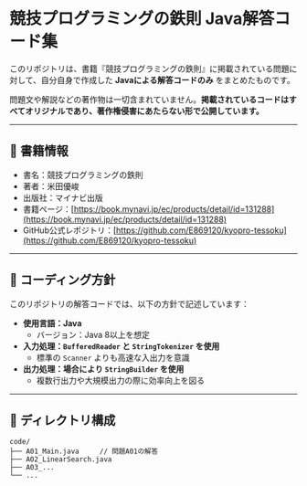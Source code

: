 # 競技プログラミングの鉄則 Java解答コード集

このリポジトリは、書籍『競技プログラミングの鉄則』に掲載されている問題に対して、自分自身で作成した **Javaによる解答コードのみ** をまとめたものです。

問題文や解説などの著作物は一切含まれていません。**掲載されているコードはすべてオリジナルであり、著作権侵害にあたらない形で公開しています。**

---

## 📘 書籍情報

- 書名：競技プログラミングの鉄則
- 著者：米田優峻
- 出版社：マイナビ出版
- 書籍ページ：[https://book.mynavi.jp/ec/products/detail/id=131288](https://book.mynavi.jp/ec/products/detail/id=131288)
- GitHub公式レポジトリ：[https://github.com/E869120/kyopro-tessoku](https://github.com/E869120/kyopro-tessoku)

---

## 🔧 コーディング方針

このリポジトリの解答コードでは、以下の方針で記述しています：

- **使用言語：Java**
  - バージョン：Java 8以上を想定
- **入力処理：`BufferedReader` と `StringTokenizer` を使用**
  - 標準の `Scanner` よりも高速な入出力を意識
- **出力処理：場合により `StringBuilder` を使用**
  - 複数行出力や大規模出力の際に効率向上を図る

---

## 📁 ディレクトリ構成

```text
code/
├── A01_Main.java     // 問題A01の解答
├── A02_LinearSearch.java
├── A03_...
└── ...
```
